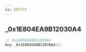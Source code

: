 ```yaml
---
ns: ENTITY
---
```

## _0x1E804EA9B12030A4

```c
// 0x1E804EA9B12030A4
Any _0x1E804EA9B12030A4();
```

